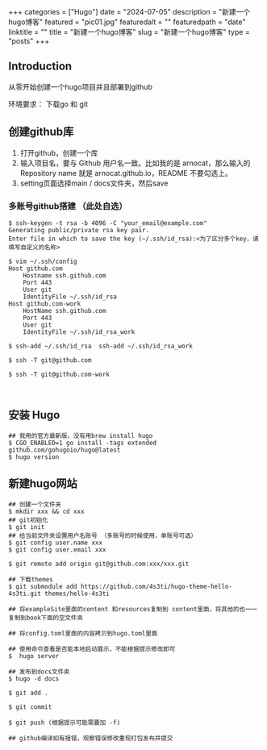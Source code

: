 +++
categories = ["Hugo"]
date = "2024-07-05"
description = "新建一个hugo博客"
featured = "pic01.jpg"
featuredalt = ""
featuredpath = "date"
linktitle = ""
title = "新建一个hugo博客"
slug = "新建一个hugo博客"
type = "posts"
+++

## Introduction

从零开始创建一个hugo项目并且部署到github

环境要求：
下载go 和 git


## 创建github库

1. 打开github，创建一个库
2. 输入项目名，要与 Github 用户名一致。比如我的是 arnocat，那么输入的 Repository name 就是 arnocat.github.io，README 不要勾选上。
3. setting页面选择main / docs文件夹，然后save

### 多账号github搭建 （此处自选）
```
$ ssh-keygen -t rsa -b 4096 -C "your_email@example.com"
Generating public/private rsa key pair.
Enter file in which to save the key (~/.ssh/id_rsa):<为了区分多个key，请填写自定义的名称>

$ vim ~/.ssh/config
Host github.com
    Hostname ssh.github.com
    Port 443
    User git
    IdentityFile ~/.ssh/id_rsa
Host github.com-work
    HostName ssh.github.com
    Port 443
    User git
    IdentityFile ~/.ssh/id_rsa_work

$ ssh-add ~/.ssh/id_rsa  ssh-add ~/.ssh/id_rsa_work

$ ssh -T git@github.com

$ ssh -T git@github.com-work



```


## 安装 Hugo
```
## 我用的官方最新版，没有用brew install hugo
$ CGO_ENABLED=1 go install -tags extended github.com/gohugoio/hugo@latest
$ hugo version

```

## 新建hugo网站

```
## 创建一个文件夹
$ mkdir xxx && cd xxx
## git初始化
$ git init
## 给当前文件夹设置用户名账号 （多账号的时候使用，单账号可选）
$ git config user.name xxx
$ git config user.email xxx

$ git remote add origin git@github.com:xxx/xxx.git

## 下载themes
$ git submodule add https://github.com/4s3ti/hugo-theme-hello-4s3ti.git themes/hello-4s3ti

## 将exampleSite里面的content 和resources复制到 content里面，将其他的也一一复制到book下面的空文件夹

## 将config.toml里面的内容拷贝到hugo.toml里面

## 使用命令查看是否能本地启动展示，不能根据提示修改即可
$  hugo server 

## 发布到docs文件夹
$ hugo -d docs

$ git add . 

$ git commit

$ git push (根据提示可能需要加 -f)

## github编译如有报错，观察错误修改重现打包发布并提交

```